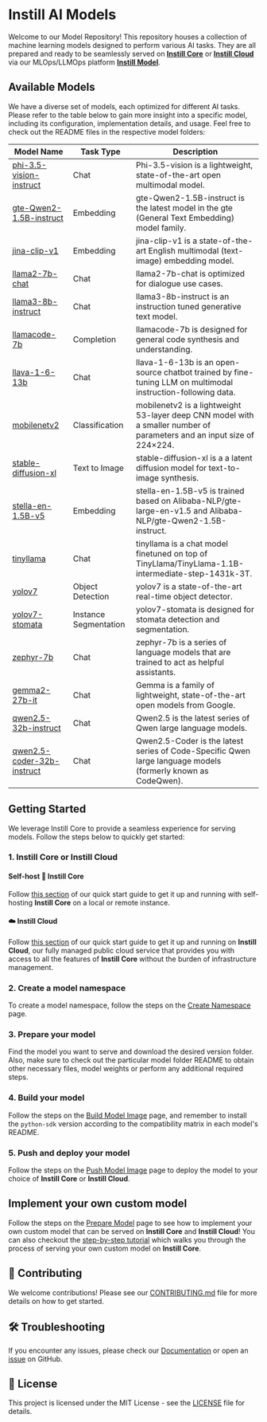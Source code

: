 # Instill AI Models

Welcome to our Model Repository! This repository houses a collection of machine learning models designed to perform various AI tasks. They are all prepared and ready to be seamlessly served on [**Instill Core**](https://www.instill.tech/docs/core/introduction) or [**Instill Cloud**](https://www.instill.tech/docs/cloud/introduction) via our MLOps/LLMOps platform [**Instill Model**](https://www.instill.tech/docs/model/introduction).

## Available Models

We have a diverse set of models, each optimized for different AI tasks. Please refer to the table below to gain more insight into a specific model, including its configuration, implementation details, and usage. Feel free to check out the README files in the respective model folders:

| Model Name                                                           | Task Type             | Description                                                                                                            |
| -------------------------------------------------------------------- | --------------------- | ---------------------------------------------------------------------------------------------------------------------- |
| [phi-3.5-vision-instruct](./phi-3-5-vision/README.md)                | Chat                  | Phi-3.5-vision is a lightweight, state-of-the-art open multimodal model.                                               |
| [gte-Qwen2-1.5B-instruct](./gte-Qwen2-1.5B-instruct/README.md)       | Embedding             | gte-Qwen2-1.5B-instruct is the latest model in the gte (General Text Embedding) model family.                          |
| [jina-clip-v1](./jina-clip-v1/README.md)                             | Embedding             | jina-clip-v1 is a state-of-the-art English multimodal (text-image) embedding model.                                    |
| [llama2-7b-chat](./llama2-7b-chat/README.md)                         | Chat                  | llama2-7b-chat is optimized for dialogue use cases.                                                                    |
| [llama3-8b-instruct](./llama3-8b-instruct/README.md)                 | Chat                  | llama3-8b-instruct is an instruction tuned generative text model.                                                      |
| [llamacode-7b](./llamacode-7b/README.md)                             | Completion            | llamacode-7b is designed for general code synthesis and understanding.                                                 |
| [llava-1-6-13b](./llava-1-6-13b/README.md)                           | Chat                  | llava-1-6-13b is an open-source chatbot trained by fine-tuning LLM on multimodal instruction-following data.           |
| [mobilenetv2](./mobilenetv2/README.md)                               | Classification        | mobilenetv2 is a lightweight 53-layer deep CNN model with a smaller number of parameters and an input size of 224×224. |
| [stable-diffusion-xl](./stable-diffusion-xl/README.md)               | Text to Image         | stable-diffusion-xl is a a latent diffusion model for text-to-image synthesis.                                         |
| [stella-en-1.5B-v5](./stella-en-1.5B-v5/README.md)                   | Embedding             | stella-en-1.5B-v5 is trained based on Alibaba-NLP/gte-large-en-v1.5 and Alibaba-NLP/gte-Qwen2-1.5B-instruct.           |
| [tinyllama](./tinyllama/README.md)                                   | Chat                  | tinyllama is a chat model finetuned on top of TinyLlama/TinyLlama-1.1B-intermediate-step-1431k-3T.                     |
| [yolov7](./yolov7/README.md)                                         | Object Detection      | yolov7 is a state-of-the-art real-time object detector.                                                                |
| [yolov7-stomata](./yolov7-stomata/README.md)                         | Instance Segmentation | yolov7-stomata is designed for stomata detection and segmentation.                                                     |
| [zephyr-7b](./zephyr-7b/README.md)                                   | Chat                  | zephyr-7b is a series of language models that are trained to act as helpful assistants.                                |
| [gemma2-27b-it](./gemma2-27b/README.md)                              | Chat                  | Gemma is a family of lightweight, state-of-the-art open models from Google.                                            |
| [qwen2.5-32b-instruct](./qwen2.5-32b-instruct/README.md)             | Chat                  | Qwen2.5 is the latest series of Qwen large language models.                                                            |
| [qwen2.5-coder-32b-instruct](./qwen2.5-coder-32b-instruct/README.md) | Chat                  | Qwen2.5-Coder is the latest series of Code-Specific Qwen large language models (formerly known as CodeQwen).           |

## Getting Started

We leverage Instill Core to provide a seamless experience for serving models. Follow the steps below to quickly get started:

### 1. Instill Core or Instill Cloud

#### Self-host 🔮 Instill Core

Follow [this section](https://www.instill.tech/docs/quickstart#-instill-core) of our quick start guide to get it up and running with self-hosting **Instill Core** on a local or remote instance.

#### ☁️ Instill Cloud

Follow [this section](https://www.instill.tech/docs/quickstart#%EF%B8%8F-instill-cloud) of our quick start guide to get it up and running on **Instill Cloud**, our fully managed public cloud service that provides you with access to all the features of **Instill Core** without the burden of infrastructure management.

### 2. Create a model namespace

To create a model namespace, follow the steps on the [Create Namespace](https://www.instill.tech/docs/model/create/namespace) page.

### 3. Prepare your model

Find the model you want to serve and download the desired version folder. Also, make sure to check out the particular model folder README to obtain other necessary files, model weights or perform any additional required steps.

### 4. Build your model

Follow the steps on the [Build Model Image](https://www.instill.tech/docs/model/create/build) page, and remember to install the `python-sdk` version according to the compatibility matrix in each model's README.

### 5. Push and deploy your model

Follow the steps on the [Push Model Image](https://www.instill.tech/docs/model/create/push) page to deploy the model to your choice of **Instill Core** or **Instill Cloud**.

## Implement your own custom model

Follow the steps on the [Prepare Model](https://www.instill.tech/docs/model/create/prepare) page to see how to implement your own custom model that can be served on **Instill Core** and **Instill Cloud**! You can also checkout the [step-by-step tutorial](https://www.instill.tech/blog/model-serving-on-instill-core) which walks you through the process of serving your own custom model on **Instill Core**.

## 🤝 Contributing

We welcome contributions! Please see our [CONTRIBUTING.md](https://github.com/instill-ai/instill-core/blob/main/.github/CONTRIBUTING.md) file for more details on how to get started.

## 🛠 Troubleshooting

If you encounter any issues, please check our [Documentation](https://www.instill.tech/docs/model/introduction) or open an [issue](https://github.com/instill-ai/instill-core/issues) on GitHub.

## 📜 License

This project is licensed under the MIT License - see the [LICENSE](https://github.com/instill-ai/instill-core/blob/main/LICENSE) file for details.
